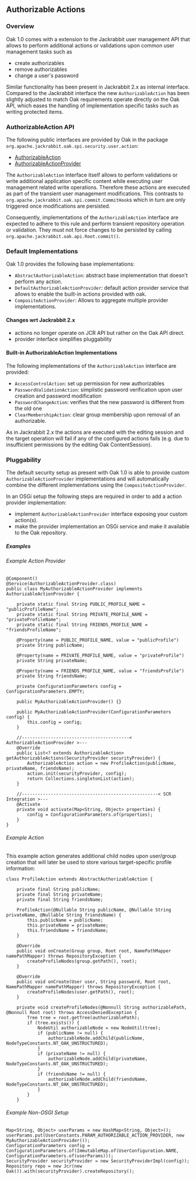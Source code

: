 <!--
   Licensed to the Apache Software Foundation (ASF) under one or more
   contributor license agreements.  See the NOTICE file distributed with
   this work for additional information regarding copyright ownership.
   The ASF licenses this file to You under the Apache License, Version 2.0
   (the "License"); you may not use this file except in compliance with
   the License.  You may obtain a copy of the License at

       http://www.apache.org/licenses/LICENSE-2.0

   Unless required by applicable law or agreed to in writing, software
   distributed under the License is distributed on an "AS IS" BASIS,
   WITHOUT WARRANTIES OR CONDITIONS OF ANY KIND, either express or implied.
   See the License for the specific language governing permissions and
   limitations under the License.
  -->

Authorizable Actions
--------------------------------------------------------------------------------

### Overview

Oak 1.0 comes with a extension to the Jackrabbit user management API that allows
to perform additional actions or validations upon common user management tasks
such as

- create authorizables
- remove authorizables
- change a user's password

Similar functionality has been present in Jackrabbit 2.x as internal interface.
Compared to the Jackrabbit interface the new `AuthorizableAction` has been slightly
adjusted to match Oak requirements operate directly on the Oak API, which eases
the handling of implementation specific tasks such as writing protected items.

### AuthorizableAction API

The following public interfaces are provided by Oak in the package `org.apache.jackrabbit.oak.spi.security.user.action`:

- [AuthorizableAction]
- [AuthorizableActionProvider]

The `AuthorizableAction` interface itself allows to perform validations or write
additional application specific content while executing user management related
write operations. Therefore these actions are executed as part of the transient 
user management modifications. This contrasts to `org.apache.jackrabbit.oak.spi.commit.CommitHook`s
which in turn are only triggered once modifications are persisted.

Consequently, implementations of the `AuthorizableAction` interface are expected 
to adhere to this rule and perform transient repository operation or validation.
They must not force changes to be persisted by calling `org.apache.jackrabbit.oak.api.Root.commit()`.

### Default Implementations

Oak 1.0 provides the following base implementations:

- `AbstractAuthorizableAction`: abstract base implementation that doesn't perform any action.
- `DefaultAuthorizableActionProvider`: default action provider service that allows to enable the built-in actions provided with oak.
- `CompositeActionProvider`: Allows to aggregate multiple provider implementations.

#### Changes wrt Jackrabbit 2.x

- actions no longer operate on JCR API but rather on the Oak API direct.
- provider interface simplifies pluggability

#### Built-in AuthorizableAction Implementations

The following implementations of the `AuthorizableAction` interface are provided:

* `AccessControlAction`: set up permission for new authorizables
* `PasswordValidationAction`: simplistic password verification upon user creation and password modification
* `PasswordChangeAction`: verifies that the new password is different from the old one
* `ClearMembershipAction`: clear group membership upon removal of an authorizable.

As in Jackrabbit 2.x the actions are executed with the editing session and the
target operation will fail if any of the configured actions fails (e.g. due to
insufficient permissions by the editing Oak ContentSession).

### Pluggability

The default security setup as present with Oak 1.0 is able to provide custom
`AuthorizableActionProvider` implementations and will automatically combine the
different implementations using the `CompositeActionProvider`.

In an OSGi setup the following steps are required in order to add a action provider
implementation:

- implement `AuthorizableActionProvider` interface exposing your custom action(s).
- make the provider implementation an OSGi service and make it available to the Oak repository.

##### Examples

###### Example Action Provider

    @Component()
    @Service(AuthorizableActionProvider.class)
    public class MyAuthorizableActionProvider implements AuthorizableActionProvider {

        private static final String PUBLIC_PROFILE_NAME = "publicProfileName";
        private static final String PRIVATE_PROFILE_NAME = "privateProfileName";
        private static final String FRIENDS_PROFILE_NAME = "friendsProfileName";

        @Property(name = PUBLIC_PROFILE_NAME, value = "publicProfile")
        private String publicName;

        @Property(name = PRIVATE_PROFILE_NAME, value = "privateProfile")
        private String privateName;

        @Property(name = FRIENDS_PROFILE_NAME, value = "friendsProfile")
        private String friendsName;

        private ConfigurationParameters config = ConfigurationParameters.EMPTY;

        public MyAuthorizableActionProvider() {}

        public MyAuthorizableActionProvider(ConfigurationParameters config) {
            this.config = config;
        }

        //-----------------------------------------< AuthorizableActionProvider >---
        @Override
        public List<? extends AuthorizableAction> getAuthorizableActions(SecurityProvider securityProvider) {
            AuthorizableAction action = new ProfileAction(publicName, privateName, friendsName);
            action.init(securityProvider, config);
            return Collections.singletonList(action);
        }

        //----------------------------------------------------< SCR Integration >---
        @Activate
        private void activate(Map<String, Object> properties) {
            config = ConfigurationParameters.of(properties);
        }
    }

###### Example Action

This example action generates additional child nodes upon user/group creation
that will later be used to store various target-specific profile information:

    class ProfileAction extends AbstractAuthorizableAction {

        private final String publicName;
        private final String privateName;
        private final String friendsName;

        ProfileAction(@Nullable String publicName, @Nullable String privateName, @Nullable String friendsName) {
            this.publicName = publicName;
            this.privateName = privateName;
            this.friendsName = friendsName;
        }

        @Override
        public void onCreate(Group group, Root root, NamePathMapper namePathMapper) throws RepositoryException {
            createProfileNodes(group.getPath(), root);
        }

        @Override
        public void onCreate(User user, String password, Root root, NamePathMapper namePathMapper) throws RepositoryException {
            createProfileNodes(user.getPath(), root);
        }

        private void createProfileNodes(@Nonnull String authorizablePath, @Nonnull Root root) throws AccessDeniedException {
            Tree tree = root.getTree(authorizablePath);
            if (tree.exists()) {
                NodeUtil authorizableNode = new NodeUtil(tree);
                if (publicName != null) {
                    authorizableNode.addChild(publicName, NodeTypeConstants.NT_OAK_UNSTRUCTURED);
                }
                if (privateName != null) {
                    authorizableNode.addChild(privateName, NodeTypeConstants.NT_OAK_UNSTRUCTURED);
                }
                if (friendsName != null) {
                    authorizableNode.addChild(friendsName, NodeTypeConstants.NT_OAK_UNSTRUCTURED);
                }
            }
        }

###### Example Non-OSGI Setup

    Map<String, Object> userParams = new HashMap<String, Object>();
    userParams.put(UserConstants.PARAM_AUTHORIZABLE_ACTION_PROVIDER, new MyAuthorizableActionProvider());
    ConfigurationParameters config =  ConfigurationParameters.of(ImmutableMap.of(UserConfiguration.NAME, ConfigurationParameters.of(userParams)));
    SecurityProvider securityProvider = new SecurityProviderImpl(config));
    Repository repo = new Jcr(new Oak()).with(securityProvider).createRepository();


<!-- hidden references -->
[AuthorizableAction]: /oak/docs/apidocs/org/apache/jackrabbit/oak/spi/security/user/action/AuthorizableAction.html
[AuthorizableActionProvider]: /oak/docs/apidocs/org/apache/jackrabbit/oak/spi/security/user/action/AuthorizableActionProvider.html

